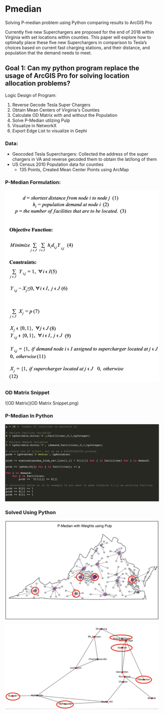 # Pmedian
Solving P-median problem using Python comparing results to ArcGIS Pro

Currently five new Superchargers are proposed for the end of 2018 within Virginia with set locations within counties. This paper will explore how to optimally place these five new Superchargers in comparison to Tesla’s choices based on current fast charging stations, and their distance, and population that the demand needs to meet.


## Goal 1: Can my python program replace the usage of ArcGIS Pro for solving location allocation problems?

Logic Design of Program:

1. Reverse Gecode Tesla Super Chargers 
2. Obtain Mean Centers of Virginia's Counties 
3. Calculate OD Matrix with and without the Population
4. Solve P-Median utilzing Pulp
5. Visualize in NetworkX
6. Export Edge List to visualize in Gephi

### Data:
* Geocoded Tesla Superchargers: Collected the address of the super chargers in VA and reverse gecoded them to obtain the lat/long of them
* US Census 2010 Population data for counties
  * 135 Points, Created Mean Center Points using ArcMap


### P-Median Formulation: 
![PmedianFormulation](formula.png)



### OD Matrix Snippet
![OD Matrix](OD Matrix Snippet.png)


### P-Median In Python
![PmedianSnippet](pmedian_formual.png)


### Solved Using Python
![Solved Graph](solved_python.png)

![Weighted Network](weigthed_network.png)




